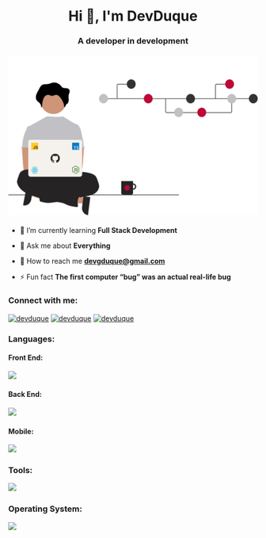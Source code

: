 <h1 align="center">Hi 👋, I'm DevDuque</h1>
<h3 align="center">A developer in development</h3>

<h4 align="center"> <img src="profile.png" alt="DevDuque" width="800"/> </h4>

- 🌱 I’m currently learning **Full Stack Development**

- 💬 Ask me about **Everything**

- 💼 How to reach me **devgduque@gmail.com**

- ⚡ Fun fact **The first computer “bug” was an actual real-life bug** 

<h3 align="left">Connect with me:</h3>
<p align="left">
<a href="https://www.linkedin.com/in/davihgduque/" target="blank"><img align="center" src="https://skillicons.dev/icons?i=linkedin" alt="devduque" /></a>
<a href="https://instagram.com/devduque" target="blank"><img align="center" src="https://skillicons.dev/icons?i=instagram" alt="devduque" /></a>
<a href="devgduque@gmail.com" target="blank"> <img align="center" src="https://skillicons.dev/icons?i=gmail" alt="devduque" /> </a>
</p>

<h3 align="left">Languages:</h3>

<h4> Front End:</h4>
<img src="https://skillicons.dev/icons?i=html,css,js,ts,react" />
    
<h4> Back End:</h4>
<img src="https://skillicons.dev/icons?i=prisma,nodejs,java,mysql,sqlite" />

<h4> Mobile:</h4>
<img src="https://skillicons.dev/icons?i=swift,java,htmx" />
    
<h3 align="left">Tools:</h3>
<img src="https://skillicons.dev/icons?i=figma,vscode,idea,androidstudio,postman,github," />
    
<h3 align="left">Operating System:</h3>
<img src="https://skillicons.dev/icons?i=linux,windows," />
